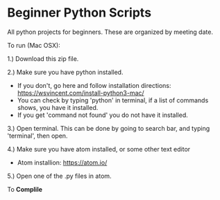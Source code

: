 # Beginner Python Scripts
All python projects for beginners. These are organized by meeting date.


To run (Mac OSX): 

1.) Download this zip file. 


2.) Make sure you have python installed.
- If you don't, go here and follow installation directions: https://wsvincent.com/install-python3-mac/
- You can check by typing 'python' in terminal, if a list of commands shows, you have it installed. 
- If you get 'command not found' you do not have it installed. 

3.) Open terminal. This can be done by going to search bar, and typing 'terminal', then open. 

4.) Make sure you have atom installed, or some other text editor
- Atom installion: https://atom.io/ 

5.) Open one of the .py files in atom. 




To **Complile**



  


